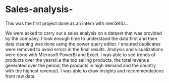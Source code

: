 # Sales-analysis-
This was the first project done as an intern with meriSKILL.

We were asked to carry out a sales analysis on a dataset that was provided by the company. 
I took enough time to understand the data first and then data cleaning was done using the power query editor. I ensured duplicates were removed to avoid errors in the final results.
Analysis and visualizations were done with Microsoft PowerBi and Excel. I was able to see trends of products over the years(i.e the top selling products, the total revenue generated over the period, the products in high demand and the country with the highest revenue).
I was able to draw insights and recommendations from raw data.
